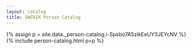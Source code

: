 ```yaml
---
layout: catalog
title: SWERIK Person Catalog
---
```

{% assign p = site.data._person-catalog.i-Spsbo7A5zikEeUY3JEYcNV %}
{% include person-catalog.html p=p %}

